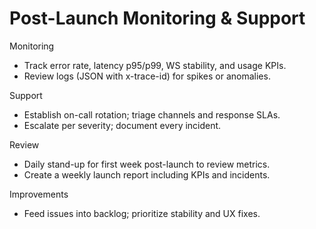 # Post-Launch Monitoring & Support

Monitoring
- Track error rate, latency p95/p99, WS stability, and usage KPIs.
- Review logs (JSON with x-trace-id) for spikes or anomalies.

Support
- Establish on-call rotation; triage channels and response SLAs.
- Escalate per severity; document every incident.

Review
- Daily stand-up for first week post-launch to review metrics.
- Create a weekly launch report including KPIs and incidents.

Improvements
- Feed issues into backlog; prioritize stability and UX fixes.
